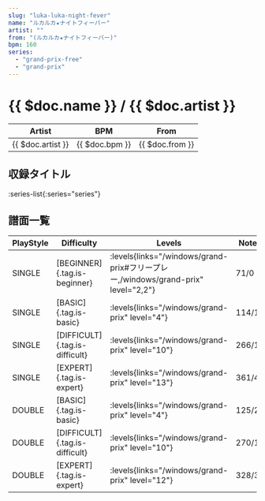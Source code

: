 ```yaml
---
slug: "luka-luka-night-fever"
name: "ルカルカ★ナイトフィーバー"
artist: ""
from: "(ルカルカ★ナイトフィーバー)"
bpm: 160
series:
  - "grand-prix-free"
  - "grand-prix"
---
```


# {{ $doc.name }} / {{ $doc.artist }}

|Artist|BPM|From|
|------|---|----|
|{{ $doc.artist }}|{{ $doc.bpm }}|{{ $doc.from }}|

## 収録タイトル

:series-list{:series="series"}

## 譜面一覧

|PlayStyle|Difficulty|Levels|Notes|Movie|
|---------|----------|------|-----|-----|
|SINGLE|[BEGINNER]{.tag.is-beginner}| :levels{links="/windows/grand-prix#フリープレー,/windows/grand-prix" level="2,2"}|71/0||
|SINGLE|[BASIC]{.tag.is-basic}| :levels{links="/windows/grand-prix" level="4"}|114/1||
|SINGLE|[DIFFICULT]{.tag.is-difficult}| :levels{links="/windows/grand-prix" level="10"}|266/15||
|SINGLE|[EXPERT]{.tag.is-expert}| :levels{links="/windows/grand-prix" level="13"}|361/45||
|DOUBLE|[BASIC]{.tag.is-basic}| :levels{links="/windows/grand-prix" level="4"}|125/2||
|DOUBLE|[DIFFICULT]{.tag.is-difficult}| :levels{links="/windows/grand-prix" level="10"}|270/16||
|DOUBLE|[EXPERT]{.tag.is-expert}| :levels{links="/windows/grand-prix" level="12"}|328/36||
